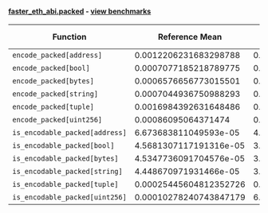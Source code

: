 #### [faster_eth_abi.packed](https://github.com/BobTheBuidler/faster-eth-abi/blob/master/faster_eth_abi/packed.py) - [view benchmarks](https://github.com/BobTheBuidler/faster-eth-abi/blob/master/benchmarks/test_packed_benchmarks.py)

| Function | Reference Mean | Faster Mean | % Change | Speedup (%) | x Faster | Faster |
|----------|---------------|-------------|----------|-------------|----------|--------|
| `encode_packed[address]` | 0.0012206231683298788 | 0.00035365828234232256 | 71.03% | 245.14% | 3.45x | ✅ |
| `encode_packed[bool]` | 0.0007077185218789775 | 0.00017628131246922408 | 75.09% | 301.47% | 4.01x | ✅ |
| `encode_packed[bytes]` | 0.0006576656773015501 | 0.00016135589313760678 | 75.47% | 307.59% | 4.08x | ✅ |
| `encode_packed[string]` | 0.0007044936750988293 | 0.00019313802471288 | 72.58% | 264.76% | 3.65x | ✅ |
| `encode_packed[tuple]` | 0.0016984392631648486 | 0.0004991928880885673 | 70.61% | 240.24% | 3.40x | ✅ |
| `encode_packed[uint256]` | 0.00086095064371474 | 0.000255543384981498 | 70.32% | 236.91% | 3.37x | ✅ |
| `is_encodable_packed[address]` | 6.673683811049593e-05 | 4.125258682528195e-05 | 38.19% | 61.78% | 1.62x | ✅ |
| `is_encodable_packed[bool]` | 4.5681307117191316e-05 | 3.306228059596424e-05 | 27.62% | 38.17% | 1.38x | ✅ |
| `is_encodable_packed[bytes]` | 4.5347736091704576e-05 | 3.790385582924335e-05 | 16.42% | 19.64% | 1.20x | ✅ |
| `is_encodable_packed[string]` | 4.448670971931466e-05 | 3.353411097485072e-05 | 24.62% | 32.66% | 1.33x | ✅ |
| `is_encodable_packed[tuple]` | 0.00025445604812352726 | 0.0001058698682447533 | 58.39% | 140.35% | 2.40x | ✅ |
| `is_encodable_packed[uint256]` | 0.00010278240743847179 | 6.215273983406938e-05 | 39.53% | 65.37% | 1.65x | ✅ |
